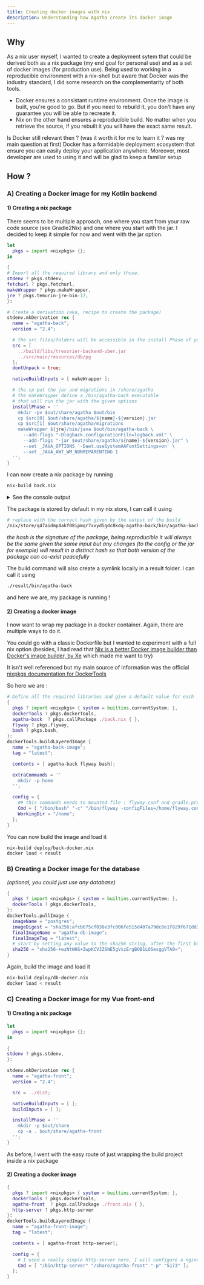 ```yaml
---
title: Creating docker images with nix
description: Understanding how Agatha create its docker image
---
```


## Why 

As a nix user myself, I wanted to create a deployment sytem that could be derived both as a nix package (my end goal for personal use) and as a set of docker images (for production use). 
Being used to working in a reproducible environment with a nix-shell but aware that Docker was the industry standard, I did some research on the complementarity of both tools. 

- Docker ensures a consistant runtime environment. Once the image is built, you're good to go. But if you need to rebuild it, you don't have any guarantee you will be able to recreate it.
- Nix on the other hand ensures a reproducible build. No matter when you retrieve the source, if you rebuilt it you will have the exact same result.

Is Docker still relevant then ? (was it worth it for me to learn it ? was my main question at first)
Docker has a formidable deployment ecosystem that ensure you can easily deploy your application anywhere. Moreover, most developer are used to using it and will be glad to keep a familiar setup 

## How ?

### A) Creating a Docker image for my Kotlin backend

#### 1) Creating a nix package

There seems to be multiple approach, one where you start from your raw code source (see Gradle2Nix) and one where you start with the jar. 
I decided to keep it simple for now and went with the jar option.

```nix title="back/deploy/back.nix"
let
  pkgs = import <nixpkgs> {};
in

{
# Import all the required library and only those. 
stdenv ? pkgs.stdenv,
fetchurl ? pkgs.fetchurl,
makeWrapper ? pkgs.makeWrapper,
jre ? pkgs.temurin-jre-bin-17,
}:

# Create a derivation (aka, recipe to create the package)
stdenv.mkDerivation rec {
  name = "agatha-back";
  version = "2.4";

  # the src files/folders will be accessible in the install Phase of your package
  src = [
    ../build/libs/tresorier-backend-uber.jar
    ../src/main/resources/db/pg
  ];
  dontUnpack = true; 

  nativeBuildInputs = [ makeWrapper ];

  # the cp put the jar and migrations in /share/agatha  
  # the makeWrapper define a /bin/agatha-back executable
  # that will run the jar with the given options 
  installPhase = ''
    mkdir -pv $out/share/agatha $out/bin
    cp $src[0] $out/share/agatha/${name}-${version}.jar
    cp $src[1] $out/share/agatha/migrations 
    makeWrapper ${jre}/bin/java $out/bin/agatha-back \
      --add-flags "-Dlogback.configurationFile=logback.xml" \
      --add-flags "-jar $out/share/agatha/${name}-${version}.jar" \
      --set _JAVA_OPTIONS '-Dawt.useSystemAAFontSettings=on' \
      --set _JAVA_AWT_WM_NONREPARENTING 1
  '';
}
```

I can now create a nix package by running 
```sh
nix-build back.nix
``` 

<details>

<summary>See the console output</summary>

```sh 
[erica@xiangu:~/_Agatha/code/app/back/deploy]$ nix-build back.nix 
this derivation will be built:
  /nix/store/aklgkqvn80v6c8iglwyk3chc25l89rrs-agatha-back.drv
building '/nix/store/aklgkqvn80v6c8iglwyk3chc25l89rrs-agatha-back.drv'...
Running phase: patchPhase
Running phase: updateAutotoolsGnuConfigScriptsPhase
Running phase: configurePhase
no configure script, doing nothing
Running phase: buildPhase
no Makefile or custom buildPhase, doing nothing
Running phase: installPhase
mkdir: created directory '/nix/store/nl3215hyl2bnyfsgbwsjryfg682dym1a-agatha-back'
mkdir: created directory '/nix/store/nl3215hyl2bnyfsgbwsjryfg682dym1a-agatha-back/share'
mkdir: created directory '/nix/store/nl3215hyl2bnyfsgbwsjryfg682dym1a-agatha-back/share/agatha'
mkdir: created directory '/nix/store/nl3215hyl2bnyfsgbwsjryfg682dym1a-agatha-back/bin'
Running phase: fixupPhase
shrinking RPATHs of ELF executables and libraries in /nix/store/nl3215hyl2bnyfsgbwsjryfg682dym1a-agatha-back
checking for references to /build/ in /nix/store/nl3215hyl2bnyfsgbwsjryfg682dym1a-agatha-back...
patching script interpreter paths in /nix/store/nl3215hyl2bnyfsgbwsjryfg682dym1a-agatha-back
stripping (with command strip and flags -S -p) in  /nix/store/nl3215hyl2bnyfsgbwsjryfg682dym1a-agatha-back/bin
/nix/store/nl3215hyl2bnyfsgbwsjryfg682dym1a-agatha-back
```

</details>


The package is stored by default in my nix store, I can call it using 
```sh
# replace with the correct hash given by the output of the build
/nix/store/q47aidmp4akf08ipmqr7xxyd5gdc8kdq-agatha-back/bin/agatha-back
```

*the hash is the signature of the package, being reproducible it will always be the same given the same input but any changes (to the config or the jar for exemple) will result in a distinct hash so that both version of the package can co-exist peacefully*

The build command will also create a symlink locally in a result folder. I can call it using 
```sh
./result/bin/agatha-back
``` 
and here we are, my package is running !

#### 2) Creating a docker image

I now want to wrap my package in a docker container. Again, there are multiple ways to do it.

You could go with a classic Dockerfile but I wanted to experiment with a full nix option (besides, I had read that [Nix is a better Docker image builder than Docker's image builder, by Xe](https://xeiaso.net/talks/2024/nix-docker-build/) which made me want to try)

It isn't well referenced but my main source of information was the official [nixpkgs documentation for DockerTools](https://nixos.org/manual/nixpkgs/stable/#sec-pkgs-dockerTools)

So here we are :

```nix title="back/deploy/back-docker.nix"
# Define all the required libraries and give a default value for each
{ 
  pkgs ? import <nixpkgs> { system = builtins.currentSystem; },
  dockerTools ? pkgs.dockerTools,
  agatha-back  ? pkgs.callPackage ./back.nix { },
  flyway ? pkgs.flyway,
  bash ? pkgs.bash,
}:
dockerTools.buildLayeredImage {
  name = "agatha-back-image";
  tag = "latest";

  contents = [ agatha-back flyway bash];

  extraCommands = ''
    mkdir -p home
  '';

  config = { 
    ## this commands needs to mounted file : flyway.conf and gradle.properties. see root/deploy/compose.yaml
    Cmd = [ "/bin/bash" "-c" "/bin/flyway -configFiles=/home/flyway.conf migrate && /bin/agatha-back" ];
    WorkingDir = "/home";
  };
}
```

You can now build the image and load it 

```sh
nix-build deploy/back-docker.nix 
docker load < result
```



### B) Creating a Docker image for the database

*(optional, you could just use any database)*


```nix title="back/deploy/db-docker.nix"
{ 
  pkgs ? import <nixpkgs> { system = builtins.currentSystem; },
  dockerTools ? pkgs.dockerTools,
}:
dockerTools.pullImage {
  imageName = "postgres";
  imageDigest = "sha256:afcb675cf038e3fc006fe515d407a79dc8e1f829f671dd25b176a8d823be1e7c"; # found in the image page just under the title : https://hub.docker.com/layers/library/postgres/13.15/images/sha256-c07edc26368f1c68093cc9247cc8daa38199e7a78a4fcc2879eef533388ef22c?context=explore
  finalImageName = "agatha-db-image";
  finalImageTag = "latest";
  # start by setting any value to the sha256 string, after the first build, you will receive the signature of the 
  sha256 = "sha256-+wzNtWHS+ZwpKCVJZSNE5gVxzErgBOB1LOSesggVTA0=";
}
```

Again, build the image and load it 

```sh
nix-build deploy/db-docker.nix 
docker load < result
```

### C) Creating a Docker image for my Vue front-end

#### 1) Creating a nix package

```nix title="front/deploy/front.nix"
let
  pkgs = import <nixpkgs> {};
in

{
stdenv ? pkgs.stdenv,
}:

stdenv.mkDerivation rec {
  name = "agatha-front";
  version = "2.4";

  src = ../dist;

  nativeBuildInputs = [ ];
  buildInputs = [ ];

  installPhase = ''
    mkdir -p $out/share
    cp -a . $out/share/agatha-front
  '';
}
```

As before, I went with the easy route of just wrapping the build project inside a nix package

#### 2) Creating a docker image



```nix title="front/deploy/front-docker.nix"
{ 
  pkgs ? import <nixpkgs> { system = builtins.currentSystem; },
  dockerTools ? pkgs.dockerTools,
  agatha-front  ? pkgs.callPackage ./front.nix { },
  http-server ? pkgs.http-server
}:
dockerTools.buildLayeredImage {
  name = "agatha-front-image";
  tag = "latest";

  contents = [ agatha-front http-server];

  config = {
    # I used a really simple http-server here, I will configure a nginx outside of the whole docker setup
    Cmd = [ "/bin/http-server" "/share/agatha-front" "-p" "5173" ];
  };
}


```